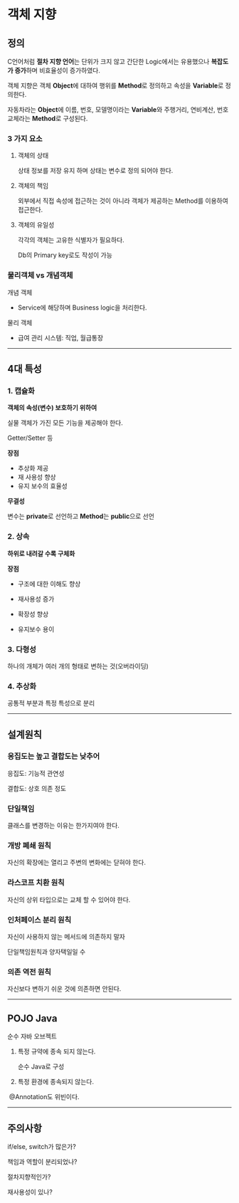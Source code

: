 # 객체 지향

## 정의

C언어처럼 **절차 지향 언어**는 단위가 크지 않고 간단한 Logic에서는 유용했으나 **복잡도가 증가**하며 비효율성이 증가하였다.

객체 지향은 객체 **Object**에 대하여 행위를  **Method**로 정의하고 속성을  **Variable**로 정의한다.



자동차라는  **Object**에 이름, 번호, 모델명이라는  **Variable**와 주행거리, 연비계산, 번호교체라는 **Method**로 구성된다.

### 3 가지 요소

1. 객체의 상태

   상태 정보를 저장 유지 하며 상태는 변수로 정의 되어야 한다.

2. 객체의 책임

   외부에서 직접 속성에 접근하는 것이 아니라 객체가 제공하는 Method를 이용하여 접근한다.

3. 객체의 유일성

   각각의 객체는 고유한 식별자가 필요하다.

   Db의 Primary key로도 작성이 가능 

### 물리객체 vs 개념객체

개념 객체

- Service에 해당하며 Business logic을 처리한다.

물리 객체 

- 급여 관리 시스템: 직업, 월급통장

---

## 4대 특성

### 1. 캡슐화

**객체의 속성(변수) 보호하기 위하여**

실물 객체가 가진 모든 기능을 제공해야 한다.

Getter/Setter 등



**장점**

- 추상화 제공
- 재 사용성 향상
- 유지 보수의 효율성



**무결성**

변수는 **private**로 선언하고 **Method**는 **public**으로 선언



### 2. 상속

**하위로 내려갈 수록 구체화**



**장점**

- 구조에 대한 이해도 향상
- 재사용성 증가

- 확장성 향상
- 유지보수 용이



### 3. 다형성

하나의 개체가 여러 개의 형태로 변하는 것(오버라이딩)



### 4. 추상화

공통적 부분과 특정 특성으로 분리

---

## 설계원칙

### 응집도는 높고 결합도는 낮추어

응집도: 기능적 관연성

결합도: 상호 의존 정도



### 단일책임

클래스를 변경하는 이유는 한가지여야 한다.

### 개방 폐쇄 원칙 

자신의 확장에는 열리고 주변의 변화에는 닫혀야 한다.

### 라스코프 치환 원칙

자신의 상위 타입으로는 교체 할 수 있어야 한다.

### 인처페이스 분리 원칙

자신이 사용하지 않는 메서드에 의존하지 말자

단일책임원칙과 양자택일일 수

### 의존 역전 원칙

자신보다 변하기 쉬운 것에 의존하면 안된다.

---

## POJO Java

순수 자바 오브젝트

1. 특정 규약에 종속 되지 않는다.

   순수 Java로 구성

2. 특정 환경에 종속되지 않는다.

​		@Annotation도 위빈이다.

---

## 주의사항 

if/else, switch가 많은가?

책임과 역할이 분리되었나?

절차지향적인가?

재사용성이 있나?